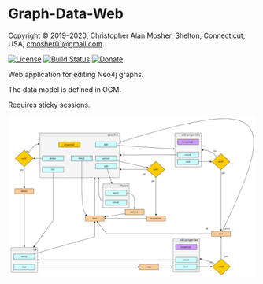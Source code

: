 # Graph-Data-Web

Copyright © 2019–2020, Christopher Alan Mosher, Shelton, Connecticut, USA, <cmosher01@gmail.com>.

[![License](https://img.shields.io/github/license/cmosher01/Graph-Data-Web.svg)](https://www.gnu.org/licenses/gpl.html)
[![Build Status](https://travis-ci.com/cmosher01/Graph-Data-Web.svg?branch=master)](https://travis-ci.com/cmosher01/Graph-Data-Web)
[![Donate](https://img.shields.io/badge/Donate-PayPal-green.svg)](https://www.paypal.com/cgi-bin/webscr?cmd=_s-xclick&hosted_button_id=CVSSQ2BWDCKQ2)

Web application for editing Neo4j graphs.

The data model is defined in OGM.

Requires sticky sessions.

![flow](./ui_flow.svg)
